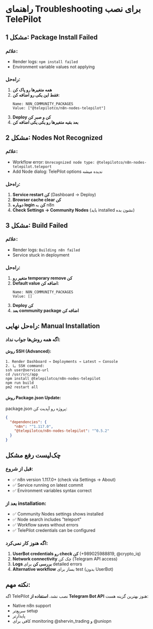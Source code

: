 # راهنمای Troubleshooting برای نصب TelePilot

## مشکل 1: Package Install Failed

### علائم:
- Render logs: `npm install failed`
- Environment variable values not applying

### راه‌حل:
1. **همه متغیرها رو پاک کن**
2. **فقط این یکی رو اضافه کن:**
   ```
   Name: N8N_COMMUNITY_PACKAGES
   Value: ["@telepilotco/n8n-nodes-telepilot"]
   ```
3. **Deploy کن و صبر کن**
4. **بعد بقیه متغیرها رو یکی یکی اضافه کن**

## مشکل 2: Nodes Not Recognized

### علائم:
- Workflow error: `Unrecognized node type: @telepilotco/n8n-nodes-telepilot.teleport`
- Add Node dialog: TelePilot options ندیده میشه

### راه‌حل:
1. **Service restart کن** (Dashboard → Deploy)
2. **Browser cache clear کن**
3. **دوباره login کن** به n8n
4. **Check Settings → Community Nodes** (باید installed نشون بده)

## مشکل 3: Build Failed

### علائم:
- Render logs: `Building n8n failed`
- Service stuck in deployment

### راه‌حل:
1. **متغیر رو temporary remove کن**
2. **Default value اضافه کن:**
   ```
   Name: N8N_COMMUNITY_PACKAGES
   Value: []
   ```
3. **Deploy کن**
4. **بعد community package اضافه کن**

## راه‌حل نهایی: Manual Installation

### اگه همه روش‌ها جواب نداد:

#### روش SSH (Advanced):
```
1. Render Dashboard → Deployments → Latest → Console
2. یا SSH command:
ssh user@service-url
cd /usr/src/app
npm install @telepilotco/n8n-nodes-telepilot
npm run build
pm2 restart all
```

#### روش Package.json Update:
package.json پروژه رو آپدیت کن:
```json
{
  "dependencies": {
    "n8n": "^1.117.0",
    "@telepilotco/n8n-nodes-telepilot": "^0.5.2"
  }
}
```

## چک‌لیست رفع مشکل

### قبل از شروع:
- ✅ n8n version 1.117.0+ (check via Settings → About)
- ✅ Service running on latest commit
- ✅ Environment variables syntax correct

### بعد از installation:
- ✅ Community Nodes settings shows installed
- ✅ Node search includes "teleport"
- ✅ Workflow saves without errors
- ✅ TelePilot credentials can be configured

### اگه هنوز کار نمی‌کرد:
1. **UserBot credentials رو check کن** (+989025988819, @crypto_iq)
2. **Network connectivity** چک کن (Telegram API access)
3. **Logs بررسی کن** برای detailed errors
4. **Alternative workflow** بساز برای test (بدون UserBot)

## نکته مهم:
اگه TelePilot نصب نشد، **استفاده از Telegram Bot API** هنوز بهترین گزینه هست:
- Native n8n support
- سریع‌تر setup
- پایدارتر
- کافی برای monitoring @shervin_trading و @uniopn